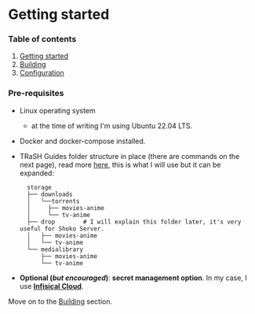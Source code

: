 # Getting started

### Table of contents
1. [Getting started](getting-started.md)
2. [Building](building.md)
3. [Configuration](configuration.md)

### Pre-requisites

- Linux operating system
  - at the time of writing I'm using Ubuntu 22.04 LTS.
- Docker and docker-compose installed.
- TRaSH Guides folder structure in place (there are commands on the next page), read more [here](https://trash-guides.info/Hardlinks/How-to-setup-for/Docker/#folder-structure), this is what I will use but it can be expanded:
  ```
    storage
    ├── downloads
    │   └──torrents
    │     ├── movies-anime
    │     └── tv-anime
    ├── drop        # I will explain this folder later, it's very useful for Shoko Server.
    │   ├── movies-anime
    │   └── tv-anime
    └── medialibrary
        ├── movies-anime
        └── tv-anime
  ```

- **Optional (_but encouraged_)**: **secret management option**. In my case, I use [**Infisical Cloud**](https://infisical.com/).

Move on to the [Building](Building.md) section.